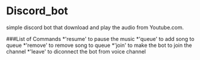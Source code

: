 # Discord_bot
simple discord bot that download and play the audio from Youtube.com.

###List of Commands
*'resume' to pause the music
*'queue' to add song to queue
*'remove' to remove song to queue
*'join' to make the bot to join the channel
*'leave' to diconnect the bot from voice channel
